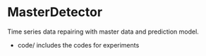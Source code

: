 # MasterDetector

Time series data repairing with master data and prediction model.

- code/ includes the codes for experiments